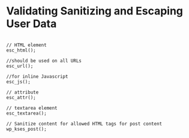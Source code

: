 # Validating Sanitizing and Escaping User Data

```

// HTML element
esc_html();

//should be used on all URLs
esc_url();

//for inline Javascript
esc_js();

// attribute
esc_attr();

// textarea element
esc_textarea();

// Sanitize content for allowed HTML tags for post content
wp_kses_post();

```
